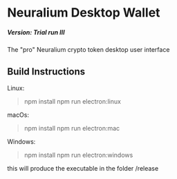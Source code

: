 # Neuralium Desktop Wallet

##### Version:  Trial run III

The "pro" Neuralium crypto token desktop user interface

## Build Instructions
Linux:
>npm install
> npm run electron:linux

macOs:
>npm install
> npm run electron:mac

Windows:
>npm install
> npm run electron:windows

this will produce the executable in the folder /release


